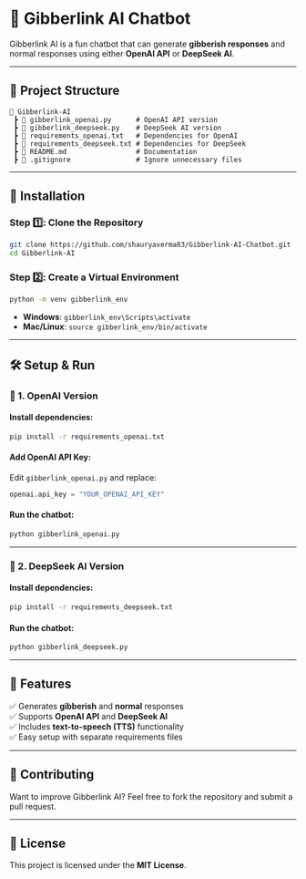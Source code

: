 # 🚀 Gibberlink AI Chatbot

Gibberlink AI is a fun chatbot that can generate **gibberish responses** and normal responses using either **OpenAI API** or **DeepSeek AI**.

---

## 📂 Project Structure

```
📂 Gibberlink-AI
 ┣ 📜 gibberlink_openai.py      # OpenAI API version
 ┣ 📜 gibberlink_deepseek.py    # DeepSeek AI version
 ┣ 📜 requirements_openai.txt   # Dependencies for OpenAI
 ┣ 📜 requirements_deepseek.txt # Dependencies for DeepSeek
 ┣ 📜 README.md                 # Documentation
 ┣ 📜 .gitignore                # Ignore unnecessary files
```

---

## 🔧 Installation

### Step 1️⃣: Clone the Repository
```sh
git clone https://github.com/shauryaverma03/Gibberlink-AI-Chatbot.git
cd Gibberlink-AI
```

### Step 2️⃣: Create a Virtual Environment
```sh
python -m venv gibberlink_env
```
- **Windows**: `gibberlink_env\Scripts\activate`
- **Mac/Linux**: `source gibberlink_env/bin/activate`

---

## 🛠️ Setup & Run

### **📌 1. OpenAI Version**
#### Install dependencies:
```sh
pip install -r requirements_openai.txt
```

#### Add OpenAI API Key:
Edit `gibberlink_openai.py` and replace:
```python
openai.api_key = "YOUR_OPENAI_API_KEY"
```

#### Run the chatbot:
```sh
python gibberlink_openai.py
```

---

### **📌 2. DeepSeek AI Version**
#### Install dependencies:
```sh
pip install -r requirements_deepseek.txt
```

#### Run the chatbot:
```sh
python gibberlink_deepseek.py
```

---

## 📝 Features
✅ Generates **gibberish** and **normal** responses  
✅ Supports **OpenAI API** and **DeepSeek AI**  
✅ Includes **text-to-speech (TTS)** functionality  
✅ Easy setup with separate requirements files  

---

## 🤝 Contributing
Want to improve Gibberlink AI? Feel free to fork the repository and submit a pull request.  

---

## 📜 License
This project is licensed under the **MIT License**.
